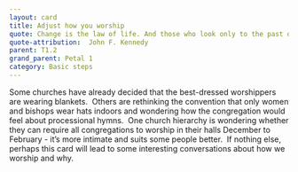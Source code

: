 ```yaml
---
layout: card
title: Adjust how you worship
quote: Change is the law of life. And those who look only to the past or present are certain to miss the future
quote-attribution:  John F. Kennedy
parent: T1.2
grand_parent: Petal 1
category: Basic steps
---
```


Some churches have already decided that the best-dressed worshippers are wearing blankets.  Others are rethinking the convention that only women and bishops wear hats indoors and wondering how the congregation would feel about processional hymns.  One church hierarchy is wondering whether they can require all congregations to worship in their halls December to February - it’s more intimate and suits some people better.  If nothing else, perhaps this card will lead to some interesting conversations about how we worship and why.

